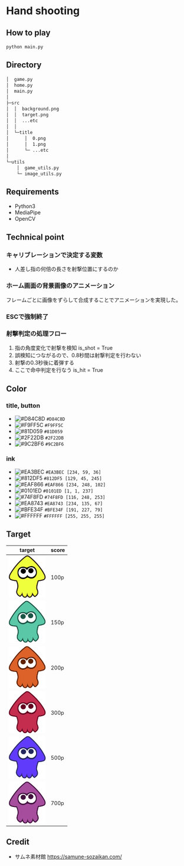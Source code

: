 # Hand shooting

## How to play

```shell
python main.py
```

## Directory

```
│  game.py
│  home.py
│  main.py
│
├─src
│  │  background.png
│  │  target.png
│  │  ...etc
│  │
│  └─title
│      │  0.png
│      │  1.png
│      └─ ...etc
│
└─utils
    │  game_utils.py
    └─ image_utils.py
```

## Requirements

- Python3
- MediaPipe
- OpenCV

## Technical point

### キャリブレーションで決定する変数

- 人差し指の何倍の長さを射撃位置にするのか

### ホーム画面の背景画像のアニメーション

フレームごとに画像をずらして合成することでアニメーションを実現した。

### ESCで強制終了

### 射撃判定の処理フロー

1. 指の角度変化で射撃を検知 is_shot = True
2. 誤検知につながるので、0.8秒間は射撃判定を行わない
3. 射撃の0.3秒後に着弾する
4. ここで命中判定を行なう is_hit = True

## Color

### title, button
- ![#D84C8D](https://placehold.co/15x15/D84C8D/D84C8D.png) `#D84C8D`
- ![#F9FF5C](https://placehold.co/15x15/F9FF5C/F9FF5C.png) `#F9FF5C`
- ![#81D059](https://placehold.co/15x15/81D059/81D059.png) `#81D059`
- ![#2F22DB](https://placehold.co/15x15/2F22DB/2F22DB.png) `#2F22DB`
- ![#9C2BF6](https://placehold.co/15x15/9C2BF6/9C2BF6.png) `#9C2BF6`

### ink
- ![#EA3BEC](https://placehold.co/15x15/EA3BEC/EA3BEC.png) `#EA3BEC [234, 59, 36]` 
- ![#812DF5](https://placehold.co/15x15/812DF5/812DF5.png) `#812DF5 [129, 45, 245]` 
- ![#EAF866](https://placehold.co/15x15/EAF866/EAF866.png) `#EAF866 [234, 248, 102]` 
- ![#0101ED](https://placehold.co/15x15/0101ED/0101ED.png) `#0101ED [1, 1, 237]` 
- ![#74F8FD](https://placehold.co/15x15/74F8FD/74F8FD.png) `#74F8FD [116, 248, 253]` 
- ![#EA8743](https://placehold.co/15x15/EA8743/EA8743.png) `#EA8743 [234, 135, 67]` 
- ![#BFE34F](https://placehold.co/15x15/BFE34F/BFE34F.png) `#BFE34F [191, 227, 79]` 
- ![#FFFFFF](https://placehold.co/15x15/FFFFFF/FFFFFF.png) `#FFFFFF [255, 255, 255]` 


## Target
| target | score |
| --- | --- |
| <img width="100" alt="squid_0" src="src/target/squid/0.png"> | 100p |
| <img width="100" alt="squid_1" src="src/target/squid/1.png"> | 150p |
| <img width="100" alt="squid_2" src="src/target/squid/2.png"> | 200p |
| <img width="100" alt="squid_3" src="src/target/squid/3.png"> | 300p |
| <img width="100" alt="squid_4" src="src/target/squid/4.png"> | 500p |
| <img width="100" alt="squid_5" src="src/target/squid/5.png"> | 700p |


## Credit

- サムネ素材館
https://samune-sozaikan.com/

